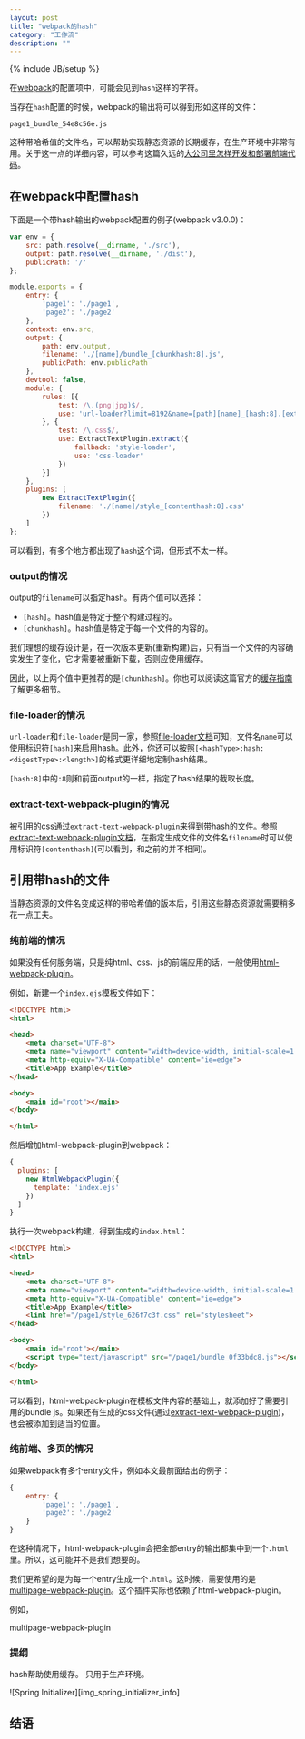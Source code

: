 ```yaml
---
layout: post
title: "webpack的hash"
category: "工作流"
description: ""
---
```

{% include JB/setup %}

在[webpack][webpack]的配置项中，可能会见到`hash`这样的字符。

当存在`hash`配置的时候，webpack的输出将可以得到形如这样的文件：

```
page1_bundle_54e8c56e.js
```

这种带哈希值的文件名，可以帮助实现静态资源的长期缓存，在生产环境中非常有用。关于这一点的详细内容，可以参考这篇久远的[大公司里怎样开发和部署前端代码][blog_issue]。

## 在webpack中配置hash ##

下面是一个带hash输出的webpack配置的例子(webpack v3.0.0)：

```js
var env = {
    src: path.resolve(__dirname, './src'),
    output: path.resolve(__dirname, './dist'),
    publicPath: '/'
};

module.exports = {
    entry: {
        'page1': './page1',
        'page2': './page2'
    },
    context: env.src,
    output: {
        path: env.output,
        filename: './[name]/bundle_[chunkhash:8].js',
        publicPath: env.publicPath
    },
    devtool: false,
    module: {
        rules: [{
            test: /\.(png|jpg)$/,
            use: 'url-loader?limit=8192&name=[path][name]_[hash:8].[ext]'
        }, {
            test: /\.css$/,
            use: ExtractTextPlugin.extract({
                fallback: 'style-loader',
                use: 'css-loader'
            })
        }]
    },
    plugins: [
        new ExtractTextPlugin({
            filename: './[name]/style_[contenthash:8].css'
        })
    ]
};
```

可以看到，有多个地方都出现了`hash`这个词，但形式不太一样。

### output的情况 ###

output的`filename`可以指定hash。有两个值可以选择：

* `[hash]`。hash值是特定于整个构建过程的。
* `[chunkhash]`。hash值是特定于每一个文件的内容的。

我们理想的缓存设计是，在一次版本更新(重新构建)后，只有当一个文件的内容确实发生了变化，它才需要被重新下载，否则应使用缓存。

因此，以上两个值中更推荐的是`[chunkhash]`。你也可以阅读这篇官方的[缓存指南][缓存指南]了解更多细节。

### file-loader的情况 ###

`url-loader`和`file-loader`是同一家，参照[file-loader文档][file-loader文档]可知，文件名`name`可以使用标识符`[hash]`来启用hash。此外，你还可以按照`[<hashType>:hash:<digestType>:<length>]`的格式更详细地定制hash结果。

`[hash:8]`中的`:8`则和前面output的一样，指定了hash结果的截取长度。

### extract-text-webpack-plugin的情况 ###

被引用的css通过`extract-text-webpack-plugin`来得到带hash的文件。参照[extract-text-webpack-plugin文档][extract-text-webpack-plugin文档]，在指定生成文件的文件名`filename`时可以使用标识符`[contenthash]`(可以看到，和之前的并不相同)。

## 引用带hash的文件 ##

当静态资源的文件名变成这样的带哈希值的版本后，引用这些静态资源就需要稍多花一点工夫。

### 纯前端的情况 ###

如果没有任何服务端，只是纯html、css、js的前端应用的话，一般使用[html-webpack-plugin][html-webpack-plugin]。

例如，新建一个`index.ejs`模板文件如下：

```html
<!DOCTYPE html>
<html>

<head>
    <meta charset="UTF-8">
    <meta name="viewport" content="width=device-width, initial-scale=1.0">
    <meta http-equiv="X-UA-Compatible" content="ie=edge">
    <title>App Example</title>
</head>

<body>
    <main id="root"></main>
</body>

</html>
```

然后增加html-webpack-plugin到webpack：

```js
{
  plugins: [
    new HtmlWebpackPlugin({
      template: 'index.ejs'
    })
  ]
}
```

执行一次webpack构建，得到生成的`index.html`：

```html
<!DOCTYPE html>
<html>

<head>
    <meta charset="UTF-8">
    <meta name="viewport" content="width=device-width, initial-scale=1.0">
    <meta http-equiv="X-UA-Compatible" content="ie=edge">
    <title>App Example</title>
    <link href="/page1/style_626f7c3f.css" rel="stylesheet">
</head>

<body>
    <main id="root"></main>
    <script type="text/javascript" src="/page1/bundle_0f33bdc8.js"></script>
</body>

</html>
```

可以看到，html-webpack-plugin在模板文件内容的基础上，就添加好了需要引用的bundle js。如果还有生成的css文件(通过[extract-text-webpack-plugin][extract-text-webpack-plugin])，也会被添加到适当的位置。

### 纯前端、多页的情况 ###

如果webpack有多个entry文件，例如本文最前面给出的例子：

```js
{
    entry: {
        'page1': './page1',
        'page2': './page2'
    }
}
```

在这种情况下，html-webpack-plugin会把全部entry的输出都集中到一个`.html`里。所以，这可能并不是我们想要的。

我们更希望的是为每一个entry生成一个`.html`。这时候，需要使用的是[multipage-webpack-plugin][multipage-webpack-plugin]。这个插件实际也依赖了html-webpack-plugin。

例如，

multipage-webpack-plugin

### 提纲 ###

hash帮助使用缓存。 只用于生产环境。


![Spring Initializer][img_spring_initializer_info]

## 结语 ##


[img_spring_boot_logo]: {{POSTS_IMG_PATH}}/201608/spring_boot_logo.png "Spring Boot"

[webpack]: https://webpack.js.org/ "webpack"
[blog_issue]: https://github.com/fouber/blog/issues/6 "大公司里怎样开发和部署前端代码？"
[缓存指南]: https://doc.webpack-china.org/guides/caching/ "缓存 - webpack"
[file-loader文档]: https://github.com/webpack-contrib/file-loader "webpack-contrib/file-loader: file loader for webpack"
[extract-text-webpack-plugin文档]: https://github.com/webpack-contrib/extract-text-webpack-plugin "webpack-contrib/extract-text-webpack-plugin: Extract text from bundle into a file."
[html-webpack-plugin]: https://github.com/jantimon/html-webpack-plugin "jantimon/html-webpack-plugin: Simplifies creation of HTML files to serve your webpack bundles"
[extract-text-webpack-plugin]: https://github.com/webpack-contrib/extract-text-webpack-plugin "webpack-contrib/extract-text-webpack-plugin: Extract text from bundle into a file."
[multipage-webpack-plugin]: https://github.com/mutualofomaha/multipage-webpack-plugin "mutualofomaha/multipage-webpack-plugin: A plugin that makes handling templates and asset distribution for multi-page applications using webpack trivial"